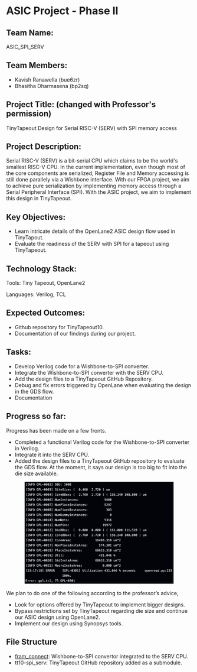 # ASIC Project - Phase II

## Team Name: 
ASIC_SPI_SERV

## Team Members:
- Kavish Ranawella (bue6zr)
- Bhasitha Dharmasena (bp2sq)

## Project Title: (changed with Professor's permission)
TinyTapeout Design for Serial RISC-V (SERV) with SPI memory access

## Project Description:
Serial RISC-V (SERV) is a bit-serial CPU which claims to be the world's smallest RISC-V CPU. In the current implementation, even though most of the core components are serialized, Register File and Memory accessing is still done parallely via a Wishbone interface. With our FPGA project, we aim to achieve pure serialization by implementing memory access through a Serial Peripheral Interface (SPI). With the ASIC project, we aim to implement this design in TinyTapeout.

## Key Objectives:
- Learn intricate details of the OpenLane2 ASIC design flow used in TinyTapout.
- Evaluate the readiness of the SERV with SPI for a tapeout using TinyTapeout.


## Technology Stack:
Tools: Tiny Tapeout, OpenLane2

Languages: Verilog, TCL


## Expected Outcomes:
- Github repository for TinyTapeout10.
- Documentation of our findings during our project.


## Tasks:
- Develop Verilog code for a Wishbone-to-SPI converter.
- Integrate the Wishbone-to-SPI converter with the SERV CPU.
- Add the design files to a TinyTapeout GitHub Repository.
- Debug and fix errors triggered by OpenLane when evaluating the design in the GDS flow.
- Documentation


## Progress so far:
Progress has been made on a few fronts.
- Completed a functional Verilog code for the Wishbone-to-SPI converter in Verilog.
- Integrate it into the SERV CPU.
- Added the design files to a TinyTapeout GitHub repository to evaluate the GDS flow.
At the moment, it says our design is too big to fit into the die size available.

<p align="center">
  <img src="images/utilization_error.png" alt="utilization_error" width="80%">
</p>

We plan to do one of the following according to the professor’s advice,
- Look for options offered by TinyTapeout to implement bigger designs.
- Bypass restrictions set by TinyTapeout regarding die size and continue our ASIC design using OpenLane2.
- Implement our design using Synopsys tools.

## File Structure
- [fram_connect](https://github.com/hplp/2025-asic-design-projects-asic_spi_i2c/tree/main/fram_connect): Wishbone-to-SPI convertor integrated to the SERV CPU.
- tt10-spi_serv: TinyTapeout GitHub repository added as a submodule.